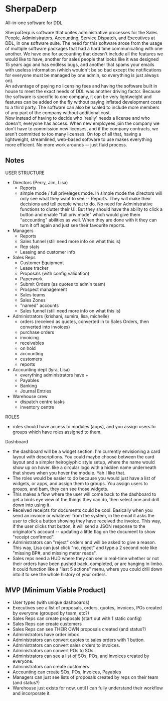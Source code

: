 # SherpaDerp
All-in-one software for DDL.

SherpaDerp is software that unites administrative processes for the Sales People, Administrators, Accounting, Service Dispatch, and Executives at DDL, in one software suite. 
The need for this software arose from the usage of multiple software packages that had a hard time communicating with one another.  We have one for accounting that doesn't include all the features we would like to have, another for sales people that looks like it was designed 15 years ago and has endless bugs, and another that spams your emails with useless information (which wouldn't be so bad except the notifications for everyone must be managed by one admin, so everything is just always on).  
An advantage of paying no licensing fees and having the software built in house to meet the exact needs of DDL was another driving factor. Because the software is specific to one company, it can be very lightweight and features can be added on the fly without paying inflated development costs to a third party.  The software can also be scaled to include more members of any part of the company without additional cost.  
Now instead of having to decide who 'really' needs a license and who doesn't, everyone has access.  When new employees join the company we don't have to commission new licenses, and if the company contracts, we aren't committed to too many licenses.
On top of all that, having a lightweight, streamlined, web-based software to use makes everything more efficient.  No more work arounds -- just fluid process.


Notes
-------------------------------------------------
USER STRUCTURE
- Directors (Perry, Jim, Lisa)
	- Reports	
	- simple mode / full priveleges mode.  In simple mode the directors will only see what they want to see -- Reports.  They will make their decisions and tell people what to do. No need for Administrative functions to clutter their UI.  But they should have the ability to click a button and enable "full priv mode" which would give them "accounting" abilities as well.  When they are done with it they can turn it off again and just see their favourite reports.
- Managers 
	- Reports
	- Sales funnel (still need more info on what this is)
	- Rep stats
	- Leasing and customer info
- Sales Reps
	- Customer Equipment
	- Lease tracker
	- Proposals (with config validation)
	- Paperwork
	- Submit Orders (as quotes to admin team)
	- Prospect management
	- Sales teams
	- Sales Zones
	- "named" accounts
	- Sales funnel (still need more info on what this is)
- Administrators (krishani, sumira, lisa, michelle)
	- orders (received as quotes, converted in to Sales Orders, then converted into invoices)
	- purchase orders
	- invoicing
	- receivables
	- on hold
	- accounting
	- customers
	- reports
- Accounting dept (lyra, Lisa)
	- everything administrators have +
	- Payables
	- Banking
	- Journal Entries
- Warehouse crew
	- dispatch centre tasks
	- inventory centre


ROLES
- roles should have access to modules (apps), and you assign users to groups which have roles assigned to them.


Dashboard
- the dashboard will be a widget section.  I'm currently envisioning a card layout with descriptions. You could maybe choose between the card layout and a simpler heiroglyphic style setup, where the name would show up on hover. like a circular logo with a hidden name underneath that shows when you hover the module.  Yah I like that.
- The roles would be easier to do because you would just have a list of widgets, or apps, and assign them to groups. You assign users to groups, and bam, they can see those widgets.
- This makes a flow where the user will come back to the dashboard to get a birds eye view of the things they can do, then select one and drill down into using it.
- Received receipts for documents could be cool.  Basically when you send an invoice or whatever from the system, in the email it asks the user to click a button showing they have received the invoice.  This way, if the user clicks that button, it will send a JSON response to the originator's account -- updating a little flag on the document to show "receipt confirmed".
- Administrators can "reject" orders and will be asked to give a reason.  This way, Lisa can just click "no, reject" and type a 2 second note like "missing BP#, and missing meter reads".
- Sales reps need a HUD where they can see in real-time whether or not their orders have been pushed back, completed, or are hanging in limbo.  It could function like a "last 5 actions" menu, where you could drill down into it to see the whole history of your orders.


MVP (Minimum Viable Product)
-------------------------------
- User types (with unique dashboards)
- Executives see a list of proposals, orders, quotes, invoices, POs created by everyone (grouped by team, etc?)
- Sales Reps can create proposals (start out with 1 static config)
- Sales Reps can create customers
- Sales Reps can see THEIR OWN proposals created (and status?)
- Administrators have order inbox
- Administrators can convert quotes to sales orders with 1 button.
- Administrators can convert sales orders to invoices.
- Administrators can convert POs to SOs.
- Administrators can see a list of SOs, POs, and invoices created by everyone.
- Administrators can create customers
- Accounting can create SOs, POs, Invoices, Payables
- Managers can just see lists of proposals created by reps on their team (and status?)
- Warehouse just exists for now, until I can fully understand their workflow and incorporate it.
